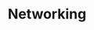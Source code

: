 ---
title: Networking
layout: collection
permalink: /networking/
collection: networking
entries_layout: grid
classes: wide
---